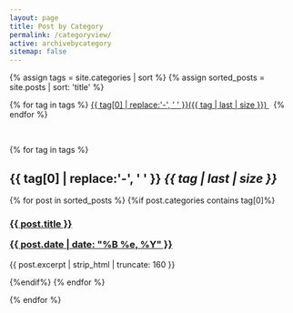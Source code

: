 ```yaml
---
layout: page
title: Post by Category
permalink: /categoryview/
active: archivebycategory
sitemap: false
---
```

{% assign tags = site.categories | sort %}
{% assign sorted_posts = site.posts | sort: 'title' %}
<div>
{% for tag in tags %}
    <a class="category" href="#{{ tag | first | slugify }}">
            {{ tag[0] | replace:'-', ' ' }}({{ tag | last | size }})
    </a> &nbsp;
{% endfor %}
</div>
<p>&nbsp;</p>
<div id="index">

{% for tag in tags %}
<a name="{{ tag[0] }}"></a><h2>{{ tag[0] | replace:'-', ' ' }} <i class="badge">{{ tag | last | size }}</i> </h2>

{% for post in sorted_posts %}
{%if post.categories contains tag[0]%}

  <h3><a href="{{ site.url }}{{ post.url }}" title="{{ post.title }}">{{ post.title }} <p class="date">{{ post.date |  date: "%B %e, %Y" }}</p></a></h3>
   <p>{{ post.excerpt | strip_html | truncate: 160 }}</p>

{%endif%}
{% endfor %}

{% endfor %}
</div>


